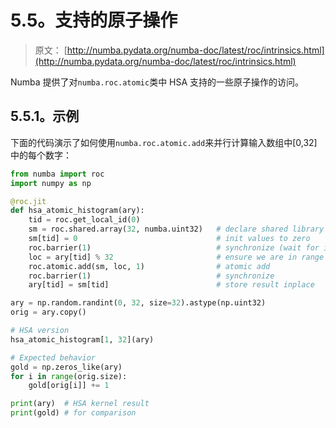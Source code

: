 # 5.5。支持的原子操作

> 原文： [http://numba.pydata.org/numba-doc/latest/roc/intrinsics.html](http://numba.pydata.org/numba-doc/latest/roc/intrinsics.html)

Numba 提供了对`numba.roc.atomic`类中 HSA 支持的一些原子操作的访问。

## 5.5.1。示例

下面的代码演示了如何使用`numba.roc.atomic.add`来并行计算输入数组中[0,32]中的每个数字：

```py
from numba import roc
import numpy as np

@roc.jit
def hsa_atomic_histogram(ary):
    tid = roc.get_local_id(0)
    sm = roc.shared.array(32, numba.uint32)   # declare shared library
    sm[tid] = 0                               # init values to zero
    roc.barrier(1)                            # synchronize (wait for init)
    loc = ary[tid] % 32                       # ensure we are in range
    roc.atomic.add(sm, loc, 1)                # atomic add
    roc.barrier(1)                            # synchronize
    ary[tid] = sm[tid]                        # store result inplace

ary = np.random.randint(0, 32, size=32).astype(np.uint32)
orig = ary.copy()

# HSA version
hsa_atomic_histogram[1, 32](ary)

# Expected behavior
gold = np.zeros_like(ary)
for i in range(orig.size):
    gold[orig[i]] += 1

print(ary)  # HSA kernel result
print(gold) # for comparison

```